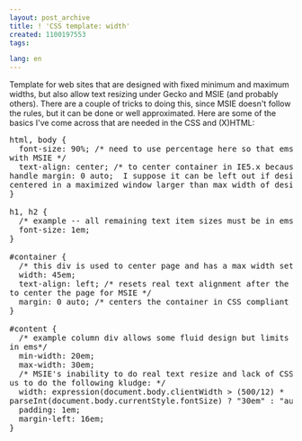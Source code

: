 ```yaml
---
layout: post_archive
title: ! 'CSS template: width'
created: 1100197553
tags:

lang: en
---
```

Template for web sites that are designed with fixed minimum and maximum widths, but also allow text resizing under Gecko and MSIE (and probably others).  There are a couple of tricks to doing this, since MSIE doesn't follow the rules, but it can be done or well approximated.  Here are some of the basics I've come across that are needed in the CSS and (X)HTML:

<pre>
html, body {
  font-size: 90%; /* need to use percentage here so that ems will work later 
with MSIE */
  text-align: center; /* to center container in IE5.x because it does not 
handle margin: 0 auto;  I suppose it can be left out if design need not be 
centered in a maximized window larger than max width of design */
}

h1, h2 {
  /* example -- all remaining text item sizes must be in ems for text resize */
  font-size: 1em;
}

#container {
  /* this div is used to center page and has a max width set in ems */
  width: 45em;
  text-align: left; /* resets real text alignment after the kludge used above 
to center the page for MSIE */
  margin: 0 auto; /* centers the container in CSS compliant browsers */
}

#content {
  /* example column div allows some fluid design but limits min and max widths 
in ems*/
  min-width: 20em;
  max-width: 30em;
  /* MSIE's inability to do real text resize and lack of CSS compliance forces 
us to do the following kludge: */
  width: expression(document.body.clientWidth > (500/12) * 
parseInt(document.body.currentStyle.fontSize) ? "30em" : "auto");
  padding: 1em;
  margin-left: 16em;
}
</pre>
